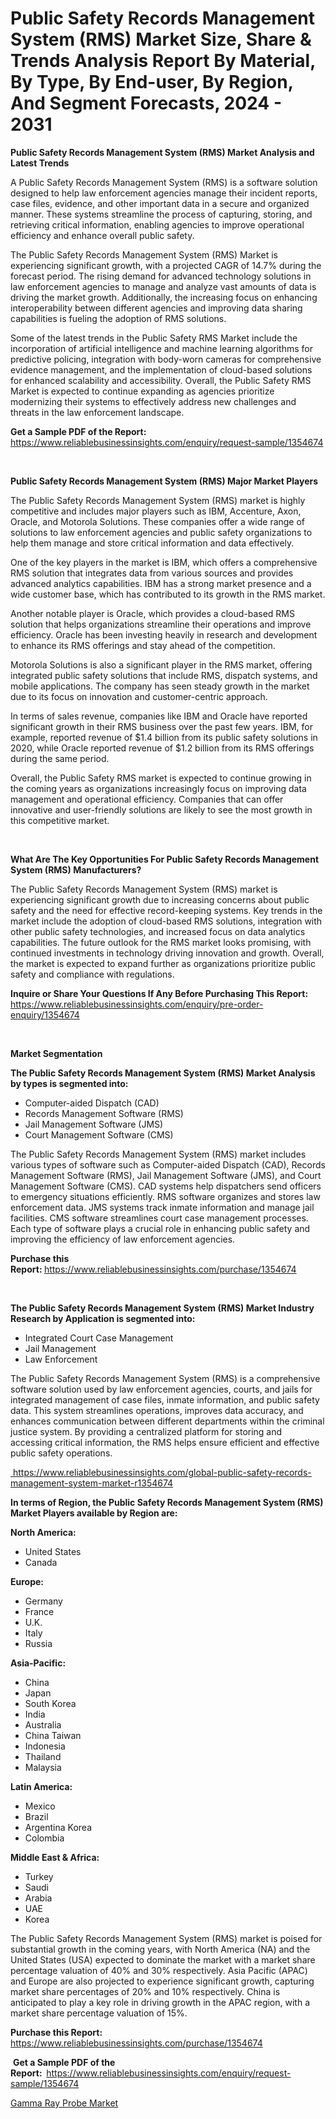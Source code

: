 <p><h1>Public Safety Records Management System (RMS) Market Size, Share & Trends Analysis Report By Material, By Type, By End-user, By Region, And Segment Forecasts, 2024 - 2031</h1></p><p><strong>Public Safety Records Management System (RMS) Market Analysis and Latest Trends</strong></p>
<p><p>A Public Safety Records Management System (RMS) is a software solution designed to help law enforcement agencies manage their incident reports, case files, evidence, and other important data in a secure and organized manner. These systems streamline the process of capturing, storing, and retrieving critical information, enabling agencies to improve operational efficiency and enhance overall public safety.</p><p>The Public Safety Records Management System (RMS) Market is experiencing significant growth, with a projected CAGR of 14.7% during the forecast period. The rising demand for advanced technology solutions in law enforcement agencies to manage and analyze vast amounts of data is driving the market growth. Additionally, the increasing focus on enhancing interoperability between different agencies and improving data sharing capabilities is fueling the adoption of RMS solutions.</p><p>Some of the latest trends in the Public Safety RMS Market include the incorporation of artificial intelligence and machine learning algorithms for predictive policing, integration with body-worn cameras for comprehensive evidence management, and the implementation of cloud-based solutions for enhanced scalability and accessibility. Overall, the Public Safety RMS Market is expected to continue expanding as agencies prioritize modernizing their systems to effectively address new challenges and threats in the law enforcement landscape.</p></p>
<p><strong>Get a Sample PDF of the Report:&nbsp;</strong> <a href="https://www.reliablebusinessinsights.com/enquiry/request-sample/1354674">https://www.reliablebusinessinsights.com/enquiry/request-sample/1354674</a></p>
<p>&nbsp;</p>
<p><strong>Public Safety Records Management System (RMS) Major Market Players</strong></p>
<p><p>The Public Safety Records Management System (RMS) market is highly competitive and includes major players such as IBM, Accenture, Axon, Oracle, and Motorola Solutions. These companies offer a wide range of solutions to law enforcement agencies and public safety organizations to help them manage and store critical information and data effectively.</p><p>One of the key players in the market is IBM, which offers a comprehensive RMS solution that integrates data from various sources and provides advanced analytics capabilities. IBM has a strong market presence and a wide customer base, which has contributed to its growth in the RMS market.</p><p>Another notable player is Oracle, which provides a cloud-based RMS solution that helps organizations streamline their operations and improve efficiency. Oracle has been investing heavily in research and development to enhance its RMS offerings and stay ahead of the competition.</p><p>Motorola Solutions is also a significant player in the RMS market, offering integrated public safety solutions that include RMS, dispatch systems, and mobile applications. The company has seen steady growth in the market due to its focus on innovation and customer-centric approach.</p><p>In terms of sales revenue, companies like IBM and Oracle have reported significant growth in their RMS business over the past few years. IBM, for example, reported revenue of $1.4 billion from its public safety solutions in 2020, while Oracle reported revenue of $1.2 billion from its RMS offerings during the same period.</p><p>Overall, the Public Safety RMS market is expected to continue growing in the coming years as organizations increasingly focus on improving data management and operational efficiency. Companies that can offer innovative and user-friendly solutions are likely to see the most growth in this competitive market.</p></p>
<p>&nbsp;</p>
<p><strong>What Are The Key Opportunities For Public Safety Records Management System (RMS) Manufacturers?</strong></p>
<p><p>The Public Safety Records Management System (RMS) market is experiencing significant growth due to increasing concerns about public safety and the need for effective record-keeping systems. Key trends in the market include the adoption of cloud-based RMS solutions, integration with other public safety technologies, and increased focus on data analytics capabilities. The future outlook for the RMS market looks promising, with continued investments in technology driving innovation and growth. Overall, the market is expected to expand further as organizations prioritize public safety and compliance with regulations.</p></p>
<p><strong>Inquire or Share Your Questions If Any Before Purchasing This Report:</strong> <a href="https://www.reliablebusinessinsights.com/enquiry/pre-order-enquiry/1354674">https://www.reliablebusinessinsights.com/enquiry/pre-order-enquiry/1354674</a></p>
<p>&nbsp;</p>
<p><strong>Market Segmentation</strong></p>
<p><strong>The Public Safety Records Management System (RMS) Market Analysis by types is segmented into:</strong></p>
<p><ul><li>Computer-aided Dispatch (CAD)</li><li>Records Management Software (RMS)</li><li>Jail Management Software (JMS)</li><li>Court Management Software (CMS)</li></ul></p>
<p><p>The Public Safety Records Management System (RMS) market includes various types of software such as Computer-aided Dispatch (CAD), Records Management Software (RMS), Jail Management Software (JMS), and Court Management Software (CMS). CAD systems help dispatchers send officers to emergency situations efficiently. RMS software organizes and stores law enforcement data. JMS systems track inmate information and manage jail facilities. CMS software streamlines court case management processes. Each type of software plays a crucial role in enhancing public safety and improving the efficiency of law enforcement agencies.</p></p>
<p><strong>Purchase this Report:&nbsp;</strong><a href="https://www.reliablebusinessinsights.com/purchase/1354674">https://www.reliablebusinessinsights.com/purchase/1354674</a></p>
<p>&nbsp;</p>
<p><strong>The Public Safety Records Management System (RMS) Market Industry Research by Application is segmented into:</strong></p>
<p><ul><li>Integrated Court Case Management</li><li>Jail Management</li><li>Law Enforcement</li></ul></p>
<p><p>The Public Safety Records Management System (RMS) is a comprehensive software solution used by law enforcement agencies, courts, and jails for integrated management of case files, inmate information, and public safety data. This system streamlines operations, improves data accuracy, and enhances communication between different departments within the criminal justice system. By providing a centralized platform for storing and accessing critical information, the RMS helps ensure efficient and effective public safety operations.</p></p>
<p><a href="https://www.reliablebusinessinsights.com/global-public-safety-records-management-system-market-r1354674">&nbsp;https://www.reliablebusinessinsights.com/global-public-safety-records-management-system-market-r1354674</a></p>
<p><strong>In terms of Region, the Public Safety Records Management System (RMS) Market Players available by Region are:</strong></p>
<p>
    <p> <strong> North America: </strong>
        <ul>
            <li>United States</li>
            <li>Canada</li>
        </ul>
        </p> 
    <p> <strong> Europe: </strong>
        <ul>
            <li>Germany</li>
            <li>France</li>
            <li>U.K.</li>
            <li>Italy</li>
            <li>Russia</li>
        </ul>
        </p> 
    <p> <strong> Asia-Pacific: </strong>
        <ul>
            <li>China</li>
            <li>Japan</li>
            <li>South Korea</li>
            <li>India</li>
            <li>Australia</li>
            <li>China Taiwan</li>
            <li>Indonesia</li>
            <li>Thailand</li>
            <li>Malaysia</li>
        </ul>
        </p> 
    <p> <strong> Latin America: </strong>
        <ul>
            <li>Mexico</li>
            <li>Brazil</li>
            <li>Argentina Korea</li>
            <li>Colombia</li>
        </ul>
        </p> 
    <p> <strong> Middle East & Africa: </strong>
        <ul>
            <li>Turkey</li>
            <li>Saudi</li>
            <li>Arabia</li>
            <li>UAE</li>
            <li>Korea</li>
        </ul>
    </p>
    </p>
<p><p>The Public Safety Records Management System (RMS) market is poised for substantial growth in the coming years, with North America (NA) and the United States (USA) expected to dominate the market with a market share percentage valuation of 40% and 30% respectively. Asia Pacific (APAC) and Europe are also projected to experience significant growth, capturing market share percentages of 20% and 10% respectively. China is anticipated to play a key role in driving growth in the APAC region, with a market share percentage valuation of 15%.</p></p>
<p><strong>Purchase this Report: </strong><a href="https://www.reliablebusinessinsights.com/purchase/1354674">https://www.reliablebusinessinsights.com/purchase/1354674</a></p>
<p>&nbsp;<strong>Get a Sample PDF of the Report:&nbsp;&nbsp;</strong><a href="https://www.reliablebusinessinsights.com/enquiry/request-sample/1354674">https://www.reliablebusinessinsights.com/enquiry/request-sample/1354674</a></p>
<p><strong></strong></p>
<p><p><a href="https://view.publitas.com/reportprime-1/gamma-ray-probe-market-a-global-and-regional-analysis-2024-2031/">Gamma Ray Probe Market</a></p></p>
